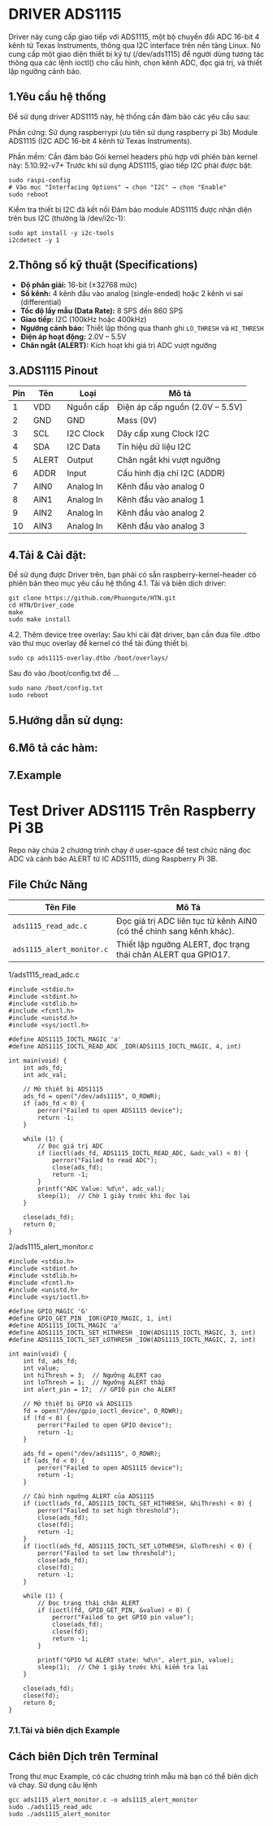 # DRIVER ADS1115
Driver này cung cấp giao tiếp với ADS1115, một bộ chuyển đổi ADC 16-bit 4 kênh từ Texas Instruments, thông qua I2C interface trên nền tảng Linux.
Nó cung cấp một giao diện thiết bị ký tự (/dev/ads1115) để người dùng tương tác thông qua các lệnh ioctl() cho cấu hình, chọn kênh ADC, đọc giá trị, và thiết lập ngưỡng cảnh báo.
## 1.Yêu cầu hệ thống
Để sử dụng driver ADS1115 này, hệ thống cần đảm bảo các yêu cầu sau:

Phần cứng: 
Sử dụng raspberrypi (ưu tiên sử dụng raspberry pi 3b)
Module ADS1115 (I2C ADC 16-bit 4 kênh từ Texas Instruments).

Phần mềm:
Cần đảm bảo Gói kernel headers phù hợp với phiên bản kernel này: 5.10.92-v7+
Trước khi sử dụng ADS1115, giao tiếp I2C phải được bật:
```
sudo raspi-config
# Vào mục "Interfacing Options" → chọn "I2C" → chọn "Enable"
sudo reboot
```
Kiểm tra thiết bị I2C đã kết nối
Đảm bảo module ADS1115 được nhận diện trên bus I2C (thường là /dev/i2c-1):
```
sudo apt install -y i2c-tools
i2cdetect -y 1
```
## 2.Thông số kỹ thuật (Specifications)

- **Độ phân giải:** 16-bit (±32768 mức)
- **Số kênh:** 4 kênh đầu vào analog (single-ended) hoặc 2 kênh vi sai (differential)
- **Tốc độ lấy mẫu (Data Rate):** 8 SPS đến 860 SPS
- **Giao tiếp:** I2C (100kHz hoặc 400kHz)
- **Ngưỡng cảnh báo:** Thiết lập thông qua thanh ghi `LO_THRESH` và `HI_THRESH`
- **Điện áp hoạt động:** 2.0V – 5.5V
- **Chân ngắt (ALERT):** Kích hoạt khi giá trị ADC vượt ngưỡng


## 3.ADS1115 Pinout

| Pin | Tên        | Loại       | Mô tả                                     |
|-----|------------|------------|-------------------------------------------|
| 1   | VDD        | Nguồn cấp  | Điện áp cấp nguồn (2.0V – 5.5V)           |
| 2   | GND        | GND        | Mass (0V)                                 |
| 3   | SCL        | I2C Clock  | Dây cấp xung Clock I2C                    |
| 4   | SDA        | I2C Data   | Tín hiệu dữ liệu I2C                      |
| 5   | ALERT      | Output     | Chân ngắt khi vượt ngưỡng                 |
| 6   | ADDR       | Input      | Cấu hình địa chỉ I2C (ADDR)               |
| 7   | AIN0       | Analog In  | Kênh đầu vào analog 0                     |
| 8   | AIN1       | Analog In  | Kênh đầu vào analog 1                     |
| 9   | AIN2       | Analog In  | Kênh đầu vào analog 2                     |
| 10  | AIN3       | Analog In  | Kênh đầu vào analog 3                     |


## 4.Tải & Cài đặt:
Để sử dụng được Driver trên, bạn phải có sẵn raspberry-kernel-header có phiên bản theo mục yêu cầu hệ thống
4.1. Tải và biên dịch driver:
```
git clone https://github.com/Phuongute/HTN.git
cd HTN/Driver_code
make
sudo make install
```
4.2. Thêm device tree overlay:
Sau khi cài đặt driver, bạn cần đưa file .dtbo vào thư mục overlay để kernel có thể tải đúng thiết bị.
```
sudo cp ads1115-overlay.dtbo /boot/overlays/
```
Sau đó vào /boot/config.txt để ...
```
sudo nano /boot/config.txt
sudo reboot
```

## 5.Hướng dẫn sử dụng:

## 6.Mô tả các hàm:

## 7.Example
# Test Driver ADS1115 Trên Raspberry Pi 3B

Repo này chứa 2 chương trình chạy ở user-space để test chức năng đọc ADC và cảnh báo ALERT từ IC ADS1115, dùng Raspberry Pi 3B.

## File Chức Năng

| Tên File                 | Mô Tả                                                                 |
|--------------------------|----------------------------------------------------------------------|
| `ads1115_read_adc.c`     | Đọc giá trị ADC liên tục từ kênh AIN0 (có thể chỉnh sang kênh khác). |
| `ads1115_alert_monitor.c`| Thiết lập ngưỡng ALERT, đọc trạng thái chân ALERT qua GPIO17.        |

1/ads1115_read_adc.c
```
#include <stdio.h>
#include <stdint.h>
#include <stdlib.h>
#include <fcntl.h>
#include <unistd.h>
#include <sys/ioctl.h>

#define ADS1115_IOCTL_MAGIC 'a'
#define ADS1115_IOCTL_READ_ADC _IOR(ADS1115_IOCTL_MAGIC, 4, int)

int main(void) {
    int ads_fd;
    int adc_val;

    // Mở thiết bị ADS1115
    ads_fd = open("/dev/ads1115", O_RDWR);
    if (ads_fd < 0) {
        perror("Failed to open ADS1115 device");
        return -1;
    }

    while (1) {
        // Đọc giá trị ADC
        if (ioctl(ads_fd, ADS1115_IOCTL_READ_ADC, &adc_val) < 0) {
            perror("Failed to read ADC");
            close(ads_fd);
            return -1;
        }
        printf("ADC Value: %d\n", adc_val);
        sleep(1);  // Chờ 1 giây trước khi đọc lại
    }

    close(ads_fd);
    return 0;
}
```
2/ads1115_alert_monitor.c
```
#include <stdio.h>
#include <stdint.h>
#include <stdlib.h>
#include <fcntl.h>
#include <unistd.h>
#include <sys/ioctl.h>

#define GPIO_MAGIC 'G'
#define GPIO_GET_PIN _IOR(GPIO_MAGIC, 1, int)
#define ADS1115_IOCTL_MAGIC 'a'
#define ADS1115_IOCTL_SET_HITHRESH _IOW(ADS1115_IOCTL_MAGIC, 3, int)
#define ADS1115_IOCTL_SET_LOTHRESH _IOW(ADS1115_IOCTL_MAGIC, 2, int)

int main(void) {
    int fd, ads_fd;
    int value;
    int hiThresh = 3;  // Ngưỡng ALERT cao
    int loThresh = 1;  // Ngưỡng ALERT thấp
    int alert_pin = 17;  // GPIO pin cho ALERT

    // Mở thiết bị GPIO và ADS1115
    fd = open("/dev/gpio_ioctl_device", O_RDWR);
    if (fd < 0) {
        perror("Failed to open GPIO device");
        return -1;
    }

    ads_fd = open("/dev/ads1115", O_RDWR);
    if (ads_fd < 0) {
        perror("Failed to open ADS1115 device");
        return -1;
    }

    // Cấu hình ngưỡng ALERT của ADS1115
    if (ioctl(ads_fd, ADS1115_IOCTL_SET_HITHRESH, &hiThresh) < 0) {
        perror("Failed to set high threshold");
        close(ads_fd);
        close(fd);
        return -1;
    }
    if (ioctl(ads_fd, ADS1115_IOCTL_SET_LOTHRESH, &loThresh) < 0) {
        perror("Failed to set low threshold");
        close(ads_fd);
        close(fd);
        return -1;
    }

    while (1) {
        // Đọc trạng thái chân ALERT
        if (ioctl(fd, GPIO_GET_PIN, &value) < 0) {
            perror("Failed to get GPIO pin value");
            close(ads_fd);
            close(fd);
            return -1;
        }

        printf("GPIO %d ALERT state: %d\n", alert_pin, value);
        sleep(1);  // Chờ 1 giây trước khi kiểm tra lại
    }

    close(ads_fd);
    close(fd);
    return 0;
}
```

### 7.1.Tải và biên dịch Example

## Cách biên Dịch trên Terminal
Trong thư mục Example, có các chương trình mẫu mà bạn có thể biên dịch và chạy. Sử dụng câu lệnh
```
gcc ads1115_alert_monitor.c -o ads1115_alert_monitor
sudo ./ads1115_read_adc
sudo ./ads1115_alert_monitor




